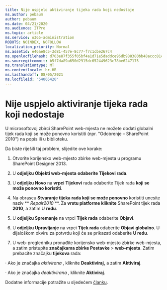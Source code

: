```yaml
---
title: Nije uspjelo aktiviranje tijeka rada koji nedostaje
ms.author: pebaum
author: pebaum
ms.date: 04/21/2020
ms.audience: ITPro
ms.topic: article
ms.service: o365-administration
ROBOTS: NOINDEX, NOFOLLOW
localization_priority: Normal
ms.assetid: e46ae8c5-3d81-457e-8c77-f7c1cbe267c4
ms.openlocfilehash: d703e87f355f05bf4a1d71e5daddce96db988380bb48accc81c95f1ba91fbb2b
ms.sourcegitcommit: b5f7da89a650d2915dc652449623c78be6247175
ms.translationtype: MT
ms.contentlocale: hr-HR
ms.lasthandoff: 08/05/2021
ms.locfileid: "54065420"
---
```

# <a name="missing-workflow-failed-to-activate"></a>Nije uspjelo aktiviranje tijeka rada koji nedostaje

U microsoftovoj zbirci SharePoint web-mjesta ne možete dodati globalni tijek rada koji se može ponovno koristiti (npr. "Odobrenje – SharePoint 2010") na popis ili u biblioteku.
  
Da biste riješili taj problem, slijedite ove korake: 
  
1. Otvorite korijensko web-mjesto zbirke web-mjesta u programu SharePoint Designer 2013.
  
2. U **odjeljku Objekti web-mjesta** **odaberite Tijekovi rada**. 
  
3. U **odjeljku Novo** na **vrpci Tijekovi** rada odaberite Tijek rada **koji se može ponovno koristiti**. 
  
4. Na obrascu **Stvaranje tijeka rada koji se može ponovno** koristiti unesite naziv ** *Repair2010* **. Za **vrstu platforme kliknite** SharePoint tijek rada **2010**, a zatim U **redu**. 
  
1. U **odjeljku Spremanje** na vrpci **Tijek rada** odaberite **Objavi**. 
  
2. U **odjeljku Upravljanje** na vrpci **Tijek rada** odaberite **Objavi globalno**. U dijaloškom okviru za potvrdu koji će se prikazati odaberite **U redu**. 
  
3. U web-pregledniku pronađite korijensko web-mjesto zbirke web-mjesta, a zatim pristupite **značajkama zbirke Postavke** \> **web-mjesta**. Zatim prebacite značajku **tijekova** rada: 
  
· Ako je značajka  *aktivirana*  , kliknite **Deaktiviraj,** a zatim **Aktiviraj**. 
  
· Ako je značajka  *deaktivirana*  , kliknite **Aktiviraj**. 
  
Dodatne informacije potražite u sljedećem [članku](https://go.microsoft.com/fwlink/?linkid=2047770&amp;clcid=0x409).
  

